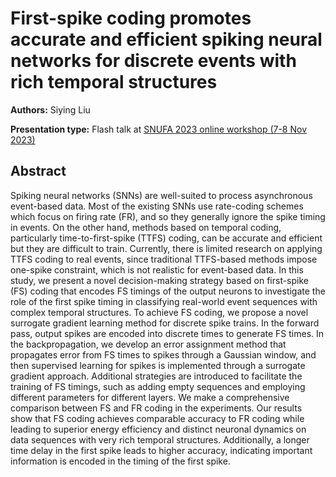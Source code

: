 # First-spike coding promotes accurate and efficient spiking neural networks for discrete events with rich temporal structures

**Authors:** Siying Liu

**Presentation type:** Flash talk at [SNUFA 2023 online workshop (7-8 Nov 2023)](https://snufa.net/2023)

## Abstract

Spiking neural networks (SNNs) are well-suited to process asynchronous event-based data. Most of the existing SNNs use rate-coding schemes which focus on firing rate (FR), and so they generally ignore the spike timing in events. On the other hand, methods based on temporal coding, particularly time-to-first-spike (TTFS) coding, can be accurate and efficient but they are difficult to train. Currently, there is limited research on applying TTFS coding to real events, since traditional TTFS-based methods impose one-spike constraint, which is not realistic for event-based data. In this study, we present a novel decision-making strategy based on first-spike (FS) coding that encodes FS timings of the output neurons to investigate the role of the first spike timing in classifying real-world event sequences with complex temporal structures. To achieve FS coding, we propose a novel surrogate gradient learning method for discrete spike trains. In the forward pass, output spikes are encoded into discrete times to generate FS times. In the backpropagation, we develop an error assignment method that propagates error from FS times to spikes through a Gaussian window, and then supervised learning for spikes is implemented through a surrogate gradient approach. Additional strategies are introduced to facilitate the training of FS timings, such as adding empty sequences and employing different parameters for different layers. We make a comprehensive comparison between FS and FR coding in the experiments. Our results show that FS coding achieves comparable accuracy to FR coding while leading to superior energy efficiency and distinct neuronal dynamics on data sequences with very rich temporal structures. Additionally, a longer time delay in the first spike leads to higher accuracy, indicating important information is encoded in the timing of the first spike.